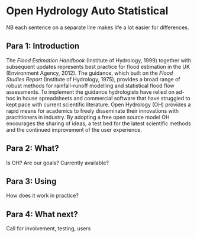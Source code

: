 # Open Hydrology Auto Statistical

NB each sentence on a separate line makes life a lot easier for differences.


## Para 1: Introduction

The *Flood Estimation Handbook* (Institute of Hydrology, 1999) together with subsequent updates represents best practice for flood estimation in the UK (Environment Agency, 2012).
The guidance, which built on the *Flood Studies Report* (Institute of Hydrology, 1975), provides a broad range of robust methods for rainfall-runoff modelling and statistical flood flow assessments.
To implement the guidance hydrologists have relied on ad-hoc in house spreadsheets and commercial software that have struggled to kept pace with current scientific literature.
Open Hydrology (OH) provides a rapid means for academics to freely disseminate their innovations with practitioners in industry.
By adopting a free open source model OH encourages the sharing of ideas, a test bed for the latest scientific methods and the continued improvement of the user experience.


## Para 2: What?

Is OH?
Are our goals?
Currently available?


## Para 3: Using

How does it work in practice?


## Para 4: What next?

Call for involvement, testing, users



